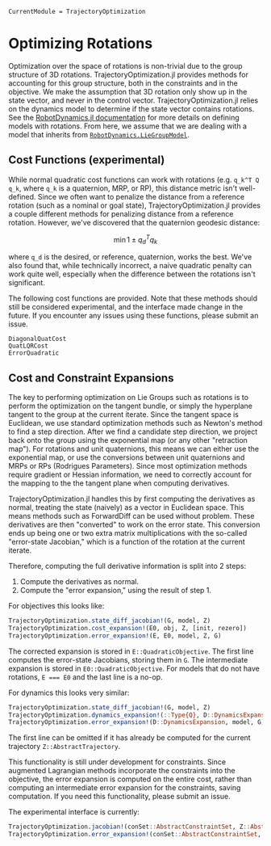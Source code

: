 ```@meta
CurrentModule = TrajectoryOptimization
```

# Optimizing Rotations
Optimization over the space of rotations is non-trivial due to the group structure 
of 3D rotations. TrajectoryOptimization.jl provides methods for accounting for this
group structure, both in the constraints and in the objective. We make the assumption
that 3D rotation only show up in the state vector, and never in the control vector.
TrajectoryOptimization.jl relies on the dynamics model to determine if the state
vector contains rotations. See the 
[RobotDynamics.jl documentation](http://roboticexplorationlab.org/RobotDynamics.jl/dev/liemodel.html)
for more details on defining models with rotations. From here, we assume that we are
dealing with a model that inherits from [`RobotDynamics.LieGroupModel`](http://roboticexplorationlab.org/RobotDynamics.jl/dev/liemodel.html#LieGroupModel-API-1).

## Cost Functions (experimental)
While normal quadratic cost functions can work with rotations (e.g. ``q_k^T Q q_k``, where ``q_k`` is a quaternion, MRP, or RP), this distance metric isn't well-defined. 
Since we often want to penalize the distance from a reference rotation 
(such as a nominal or goal state), TrajectoryOptimization.jl provides a couple
different methods for penalizing distance from a reference rotation. However, we've 
discovered that the quaternion geodesic distance: 
```math
\min 1 \pm q_d^T q_k
```
where ``q_d`` is the desired, or reference, quaternion, works the best. We've also 
found that, while technically incorrect, a naive quadratic penalty can work quite
well, especially when the difference between the rotations isn't significant. 

The following cost functions are provided. Note that these methods should still be 
considered experimental, and the interface made change in the future. If you encounter
any issues using these functions, please submit an issue.

```@docs
DiagonalQuatCost
QuatLQRCost
ErrorQuadratic
```

## Cost and Constraint Expansions 
The key to performing optimization on Lie Groups such as rotations is to perform 
the optimization on the tangent bundle, or simply the hyperplane tangent to the 
group at the current iterate. Since the tangent space is Euclidean, we use 
standard optimization methods such as Newton's method to find a step direction. 
After we find a candidate step direction, we project back onto the group using 
the exponential map (or any other "retraction map"). 
For rotations and unit quaternions, this means we 
can either use the exponential map, or use the conversions between unit quaternions
and MRPs or RPs (Rodrigues Parameters). Since most optimization methods require
gradient or Hessian information, we need to correctly account for the mapping to the
the tangent plane when computing derivatives.

TrajectoryOptimization.jl handles this by first computing the derivatives as normal, 
treating the state (naively) as a vector in Euclidean space. This means methods such 
as ForwardDiff can be used without problem. These derivatives are then "converted" 
to work on the error state. This conversion ends up being one or two extra matrix 
multiplications with the so-called "error-state Jacobian," which is a function of the
rotation at the current iterate. 

Therefore, computing the full derivative information is split into 2 steps:
1. Compute the derivatives as normal.
2. Compute the "error expansion," using the result of step 1.

For objectives this looks like:
```julia
TrajectoryOptimization.state_diff_jacobian!(G, model, Z)
TrajectoryOptimization.cost_expansion!(E0, obj, Z, [init, rezero])
TrajectoryOptimization.error_expansion!(E, E0, model, Z, G)
```
The corrected expansion is stored in `E::QuadraticObjective`. The first line computes
the error-state Jacobians, storing them in `G`. The intermediate expansion is stored 
in `E0::QuadraticObjective`. For models that do not have rotations, `E === E0`
and the last line is a no-op.

For dynamics this looks very similar:
```julia
TrajectoryOptimization.state_diff_jacobian!(G, model, Z)
TrajectoryOptimization.dynamics_expansion!(::Type{Q}, D::DynamicsExpansion, model, Z)
TrajectoryOptimization.error_expansion!(D::DynamicsExpansion, model, G)
```
The first line can be omitted if it has already be computed for the current 
trajectory `Z::AbstractTrajectory`.

This functionality is still under development for constraints. Since augmented 
Lagrangian methods incorporate the constraints into the objective, the error 
expansion is computed on the entire cost, rather than computing an intermediate
error expansion for the constraints, saving computation. If you need this 
functionality, please submit an issue.

The experimental interface is currently:
```julia
TrajectoryOptimization.jacobian!(conSet::AbstractConstraintSet, Z::AbstractTrajectory, [init])
TrajectoryOptimization.error_expansion!(conSet::AbstractConstraintSet, model, G)
```